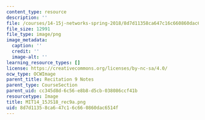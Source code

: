 ```yaml
---
content_type: resource
description: ''
file: /courses/14-15j-networks-spring-2018/8d7d11358ca647c16c660860dac6514f_MIT14_15JS18_rec9a.png
file_size: 12991
file_type: image/png
image_metadata:
  caption: ''
  credit: ''
  image-alt: ''
learning_resource_types: []
license: https://creativecommons.org/licenses/by-nc-sa/4.0/
ocw_type: OCWImage
parent_title: Recitation 9 Notes
parent_type: CourseSection
parent_uid: cc345d8d-6c56-e8b8-d5cb-038086ccf41b
resourcetype: Image
title: MIT14_15JS18_rec9a.png
uid: 8d7d1135-8ca6-47c1-6c66-0860dac6514f
---
```

